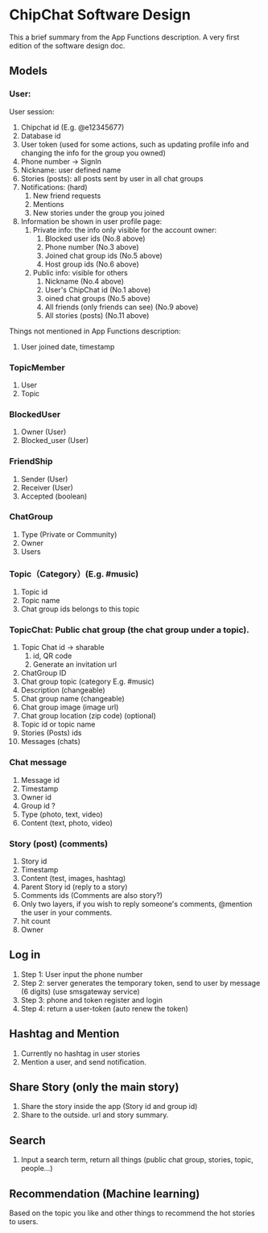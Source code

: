 # ChipChat Software Design
This a brief summary from the App Functions description. A very first edition of the software design doc.
## Models
### User:
User session:

1. Chipchat id (E.g. @e12345677)
2. Database id
3. User token (used for some actions, such as updating profile info and changing the info for the group you owned)
4. Phone number -> SignIn
5. Nickname: user defined name
6. Stories (posts): all posts sent by user in all chat groups
7. Notifications: (hard)
    1. New friend requests
    2. Mentions
    3. New stories under the group you joined
8. Information be shown in user profile page:
    1. Private info: the info only visible for the account owner:
        1. Blocked user ids (No.8 above)
        2. Phone number (No.3 above)
        3. Joined chat group ids (No.5 above)
        4. Host group ids (No.6 above)
    2. Public info: visible for others
        1. Nickname (No.4 above)
        2. User's ChipChat id (No.1 above)
        3. oined chat groups (No.5 above)
        4. All friends (only friends can see) (No.9 above)
        5. All stories (posts) (No.11 above)
        
Things not mentioned in App Functions description:
1. User joined date, timestamp

### TopicMember
1. User
2. Topic

### BlockedUser
1. Owner (User)
2. Blocked_user (User)

### FriendShip
1. Sender (User)
2. Receiver (User)
3. Accepted (boolean)

### ChatGroup
1. Type (Private or Community)
2. Owner
3. Users

### Topic（Category）(E.g. #music)
1. Topic id
2. Topic name
3. Chat group ids belongs to this topic
 
### TopicChat: Public chat group (the chat group under a topic).
1. Topic Chat id -> sharable
    1. id, QR code
    2. Generate an invitation url
2. ChatGroup ID
3. Chat group topic (category E.g. #music)
4. Description (changeable)
5. Chat group name (changeable)
6. Chat group image (image url)
7. Chat group location (zip code) (optional)
8. Topic id or topic name
9. Stories (Posts) ids
10. Messages (chats)

### Chat message                  
1. Message id
2. Timestamp
3. Owner id
4. Group id ?
5. Type (photo, text, video)
6. Content (text, photo, video)
 
### Story (post) (comments)
1. Story id
2. Timestamp
3. Content (test, images, hashtag<later>)
4. Parent Story id (reply to a story)
5. Comments ids (Comments are also story?)
6. Only two layers, if you wish to reply someone's comments, @mention the user in your comments.
7. hit count
8. Owner

## Log in
1. Step 1: User input the phone number
2. Step 2: server generates the temporary token, send to user by message (6 digits) (use smsgateway service)
3. Step 3: phone and token register and login
4. Step 4: return a user-token (auto renew the token)


## Hashtag and Mention
1. Currently no hashtag in user stories
2. Mention a user, and send notification.

## Share Story (only the main story)
1. Share the story inside the app (Story id and group id)
2. Share to the outside. url and story summary.


## Search
1. Input a search term, return all things (public chat group, stories, topic, people...)

## Recommendation (Machine learning)
Based on the topic you like and other things to recommend the hot stories to users.









